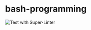 # bash-programming

![Test with Super-Linter](https://github.com/eedygreen/bash-programming/actions/workflows/lint.yml/badge.svg)
